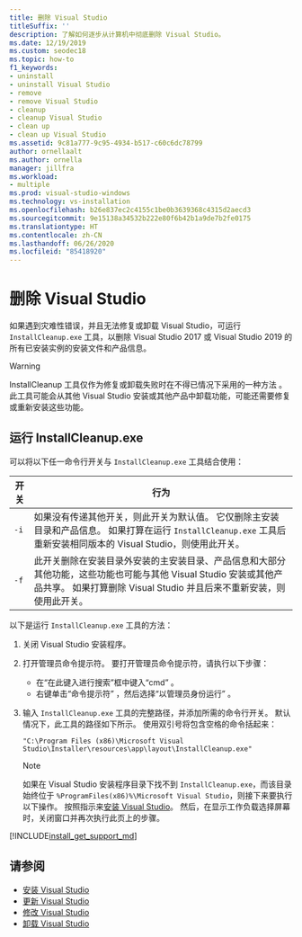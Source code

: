 ```yaml
---
title: 删除 Visual Studio
titleSuffix: ''
description: 了解如何逐步从计算机中彻底删除 Visual Studio。
ms.date: 12/19/2019
ms.custom: seodec18
ms.topic: how-to
f1_keywords:
- uninstall
- uninstall Visual Studio
- remove
- remove Visual Studio
- cleanup
- cleanup Visual Studio
- clean up
- clean up Visual Studio
ms.assetid: 9c81a777-9c95-4934-b517-c60c6dc78799
author: ornellaalt
ms.author: ornella
manager: jillfra
ms.workload:
- multiple
ms.prod: visual-studio-windows
ms.technology: vs-installation
ms.openlocfilehash: b26e837ec2c4155c1be0b3639368c4315d2aecd3
ms.sourcegitcommit: 9e15138a34532b222e80f6b42b1a9de7b2fe0175
ms.translationtype: HT
ms.contentlocale: zh-CN
ms.lasthandoff: 06/26/2020
ms.locfileid: "85418920"
---
```

# <a name="remove-visual-studio"></a>删除 Visual Studio

如果遇到灾难性错误，并且无法修复或卸载 Visual Studio，可运行 `InstallCleanup.exe` 工具，以删除 Visual Studio 2017 或 Visual Studio 2019 的所有已安装实例的安装文件和产品信息。

> [!WARNING]
> InstallCleanup 工具仅作为修复或卸载失败时在不得已情况下采用的一种方法  。 此工具可能会从其他 Visual Studio 安装或其他产品中卸载功能，可能还需要修复或重新安装这些功能。

## <a name="run-installcleanupexe"></a>运行 InstallCleanup.exe

可以将以下任一命令行开关与 `InstallCleanup.exe` 工具结合使用：

| 开关 | 行为 |
| ------ | -------- |
| `-i`   | 如果没有传递其他开关，则此开关为默认值。 它仅删除主安装目录和产品信息。 如果打算在运行 `InstallCleanup.exe` 工具后重新安装相同版本的 Visual Studio，则使用此开关。 |
| `-f`   | 此开关删除在安装目录外安装的主安装目录、产品信息和大部分其他功能，这些功能也可能与其他 Visual Studio 安装或其他产品共享。 如果打算删除 Visual Studio 并且后来不重新安装，则使用此开关。 |

以下是运行 `InstallCleanup.exe` 工具的方法：

1. 关闭 Visual Studio 安装程序。
1. 打开管理员命令提示符。 要打开管理员命令提示符，请执行以下步骤：
   * 在“在此键入进行搜索”框中键入“cmd”  。
   * 右键单击“命令提示符”  ，然后选择“以管理员身份运行”  。
1. 输入 `InstallCleanup.exe` 工具的完整路径，并添加所需的命令行开关。 默认情况下，此工具的路径如下所示。 使用双引号将包含空格的命令括起来：

   ```
   "C:\Program Files (x86)\Microsoft Visual Studio\Installer\resources\app\layout\InstallCleanup.exe"
   ```

   > [!NOTE]
   > 如果在 Visual Studio 安装程序目录下找不到 `InstallCleanup.exe`，而该目录始终位于 `%ProgramFiles(x86)%\Microsoft Visual Studio`，则接下来要执行以下操作。 按照指示来[安装 Visual Studio](install-visual-studio.md)。 然后，在显示工作负载选择屏幕时，关闭窗口并再次执行此页上的步骤。

[!INCLUDE[install_get_support_md](includes/install_get_support_md.md)]

## <a name="see-also"></a>请参阅

* [安装 Visual Studio](install-visual-studio.md)
* [更新 Visual Studio](update-visual-studio.md)
* [修改 Visual Studio](modify-visual-studio.md)
* [卸载 Visual Studio](uninstall-visual-studio.md)
